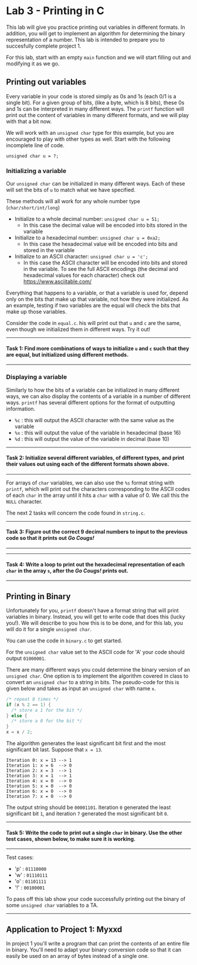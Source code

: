 # Lab 3 - Printing in C

This lab will give you practice printing out variables in different formats. 
In addition, you will get to implement an algorithm for determining the binary representation of a number. 
This lab is intended to prepare you to succesfully complete project 1. 

For this lab, start with an empty `main` function and we will start filling out and modifying it as we go. 

## Printing out variables

Every variable in your code is stored simply as 0s and 1s (each 0/1 is a single bit).  For a given group of bits, (like a byte, which is 8 bits), these 0s and 1s can be interpreted in many different ways.  The `printf` function will print out the content of variables in many different formats, and we will play with that a bit now. 

We will work with an `unsigned char` type for this example, but you are encouraged to play with other types as well.  Start with the following incomplete line of code. 

```
unsigned char u = ?;
```

### Initializing a variable

Our `unsigned char` can be initialized in many different ways.  Each of these will set the bits of `u` to match what we have specified. 

These methods will all work for any whole number type (`char/short/int/long`)

- Initialize to a whole decimal number: `unsigned char u = 51;`  
    - In this case the decimal value will be encoded into bits stored in the variable 
- Initialize to a hexadecimal number: `unsigned char u = 0xa2;`
    - In this case the hexadecimal value will be encoded into bits and stored in the variable
- Initialize to an ASCII character: `unsigned char u = 'c';`
    - In this case the ASCII character will be encoded into bits and stored in the variable.  To see the full ASCII encodings (the decimal and hexadecimal values for each character) check out <https://www.asciitable.com/>

Everything that happens to a variable, or that a variable is used for, depend only on the bits that make up that variable, not how they were initialized.  As an example, testing if two variables are the equal will check the bits that make up those variables.  

Consider the code in `equal.c`. his will print out that `u` and `c` are the same, even though we initialized them in different ways.  Try it out!

---

#### Task 1: Find more combinations of ways to initialize `u` and `c` such that they are equal, but initialized using different methods.  

---

### Displaying a variable

Similarly to how the bits of a variable can be initialized in many different ways, we can also display the contents of a variable in a number of different ways.  `printf` has several different options for the format of outputting information. 

- `%c` : this will output the ASCII character with the same value as the variable
- `%x` : this will output the value of the variable in hexadecimal (base 16)
- `%d` : this will output the value of the variable in decimal (base 10)

---

#### Task 2: Initialize several different variables, of different types, and print their values out using each of the different formats shown above. 

---

For arrays of `char` variables, we can also use the `%s` format string with `printf`, which will print out the characters corresponding to the ASCII codes of each `char` in the array until it hits a `char` with a value of 0.  We call this the `NULL` character. 

The next 2 tasks will concern the code found in `string.c`.

---

#### Task 3: Figure out the correct 9 decimal numbers to input to the previous code so that it prints out *Go Cougs!*

---

---

#### Task 4: Write a loop to print out the hexadecimal representation of each `char` in the array `s`, after the *Go Cougs!* prints out. 

---

## Printing in Binary

Unfortunately for you, `printf` doesn't have a format string that will print variables in binary.  Instead, you will get to write code that does this (lucky you!).  We will describe to you how this is to be done, and for this lab, you will do it for a single `unsigned char`. 

You can use the code in `binary.c` to get started. 

For the `unsigned char` value set to the ASCII code for 'A' your code should output `01000001`.

There are many different ways you could determine the binary version of an `unsigned char`. 
One option is to implement the algorithm covered in class to convert an `unsigned char` to a string in bits. 
The pseudo-code for this is given below and takes as input an `unsigned char` with name `x`.

```c
/* repeat 8 times */
if (x % 2 == 1) {
  /* store a 1 for the bit */
} else {
  /* store a 0 for the bit */
}
x = x / 2;
```

The algorithm generates the least significant bit first and the most significant bit last. Suppose that `x = 13`.

```
Iteration 0: x = 13 --> 1
Iteration 1: x = 6  --> 0
Iteration 2: x = 3  --> 1
Iteration 3: x = 1  --> 1
Iteration 4: x = 0  --> 0
Iteration 5: x = 0  --> 0
Iteration 6: x = 0  --> 0
Iteration 7: x = 0  --> 0
```
The output string should be `00001101`. Iteration `0` generated the least significant bit `1`, and iteration `7` generated the most significant bit `0`.

---

#### Task 5: Write the code to print out a single `char` in binary.  Use the other test cases, shown below, to make sure it is working. 

---

Test cases: 

+ 'p' : `01110000`
+ 'w' : `01110111`
+ 'o' : `01101111`
+ '!' : `00100001`


To pass off this lab show your code successfully printing out the binary of some `unsigned char` variables to a TA. 

---

## Application to Project 1: Myxxd

In project 1 you'll write a program that can print the contents of an entire file in binary. You'll need to adapt your binary conversion code so that it can easily be used on an array of bytes instead of a single one.

